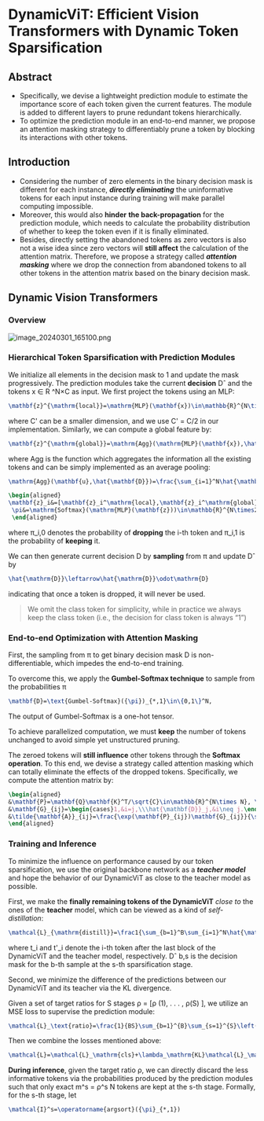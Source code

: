 # DynamicViT: Efficient Vision Transformers with Dynamic Token Sparsification

## Abstract
- Specifically, we devise a lightweight prediction
  module to estimate the importance score of each token given the current features.
  The module is added to different layers to prune redundant tokens hierarchically. 
- To
  optimize the prediction module in an end-to-end manner, we propose an attention
  masking strategy to differentiably prune a token by blocking its interactions with
  other tokens.

## Introduction
- Considering the number of zero elements
in the binary decision mask is different for each instance, **_directly eliminating_** the uninformative
tokens for each input instance during training will make parallel computing impossible. 
- Moreover,
this would also **hinder** **the back-propagation** for the prediction module, which needs to calculate the
probability distribution of whether to keep the token even if it is finally eliminated. 
- Besides, directly
setting the abandoned tokens as zero vectors is also not a wise idea since zero vectors will **still affect**
the calculation of the attention matrix. Therefore, we propose a strategy called **_attention masking_**
where we drop the connection from abandoned tokens to all other tokens in the attention matrix based
on the binary decision mask.

##  Dynamic Vision Transformers

### Overview

![image_20240301_165100.png](image_20240301_165100.png)

### Hierarchical Token Sparsification with Prediction Modules

We initialize all elements in the decision
mask to 1 and update the mask progressively. The prediction modules take the current **decision** Dˆ
and the tokens x ∈ R ^N×C as input. We first project the tokens using an MLP:

```tex
\mathbf{z}^{\mathrm{local}}=\mathrm{MLP}(\mathbf{x})\in\mathbb{R}^{N\times C^{\prime}}
```

where C'
can be a smaller dimension, and we use C' = C/2 in our implementation. Similarly, we
can compute a global feature by:

```tex
\mathbf{z}^{\mathrm{global}}=\mathrm{Agg}(\mathrm{MLP}(\mathbf{x}),\hat{\mathbf{D}})\in\mathbb{R}^{C^{\prime}}
```

where Agg is the function which aggregates the information all the existing tokens and can be simply
implemented as an average pooling:

```tex
\mathrm{Agg}(\mathbf{u},\hat{\mathbf{D}})=\frac{\sum_{i=1}^N\hat{\mathbf{D}}_i\mathbf{u}_i}{\sum_{i=1}^N\hat{\mathbf{D}}_i},\quad\mathbf{u}\in\mathbb{R}^{N\times C^{\prime}}
```

```tex
\begin{aligned}
\mathbf{z}_i&=[\mathbf{z}_i^\mathrm{local},\mathbf{z}_i^\mathrm{global}],\quad1\leq i\leq N,\\
 \pi&=\mathrm{Softmax}(\mathrm{MLP}(\mathbf{z}))\in\mathbb{R}^{N\times2}
 \end{aligned}
```

where π_i,0 denotes the probability of **dropping** the i-th token and π_i,1 is the probability of **keeping** it.

We can then generate current decision D by **sampling** from π and update Dˆ by

```tex
\hat{\mathrm{D}}\leftarrow\hat{\mathrm{D}}\odot\mathrm{D}
```

indicating that once a token is dropped, it will never be used.

>We omit the class token for simplicity, while in practice we always keep the class token (i.e., the decision
for class token is always “1”)
> 

### End-to-end Optimization with Attention Masking

First, the sampling from π to get binary decision mask D is non-differentiable,
which impedes the end-to-end training. 

To overcome this, we apply the **Gumbel-Softmax technique** to sample from the probabilities π

```tex
\mathbf{D}=\text{Gumbel-Softmax}({\pi})_{*,1}\in\{0,1\}^N,
```
The output of Gumbel-Softmax is a one-hot tensor.

To achieve parallelized computation, we must **keep** the
number of tokens unchanged to avoid simple yet unstructured pruning.

The zeroed tokens will **still influence** other tokens through the **Softmax operation**. To this end, we
devise a strategy called attention masking which can totally eliminate the effects of the dropped
tokens. Specifically, we compute the attention matrix by:

```tex
\begin{aligned}
&\mathbf{P}=\mathbf{Q}\mathbf{K}^T/\sqrt{C}\in\mathbb{R}^{N\times N}, \\
&\mathbf{G}_{ij}=\begin{cases}1,&i=j,\\\hat{\mathbf{D}}_j,&i\neq j.\end{cases}&& 1\leq i,j\leq N,  \\
&\tilde{\mathbf{A}}_{ij}=\frac{\exp(\mathbf{P}_{ij})\mathbf{G}_{ij}}{\sum_{k=1}^N\exp(\mathbf{P}_{ik})\mathbf{G}_{ik}},&& 1\leq i,j\leq N. 
\end{aligned}
```

### Training and Inference

To minimize the influence on performance caused by our token sparsification, we use the original
backbone network as a **_teacher model_** and hope the behavior of our DynamicViT as close to the
teacher model as possible. 

First, we make
the **finally remaining tokens of the DynamicViT** _close to_ the ones of the **teacher** model, which can be
viewed as a kind of _self-distillation_:

```tex
\mathcal{L}_{\mathrm{distill}}=\frac1{\sum_{b=1}^B\sum_{i=1}^N\hat{\mathbf{D}}_i^{b,S}}\sum_{b=1}^B\sum_{i=1}^N\hat{\mathbf{D}}_i^{b,S}(\mathbf{t}_i-\mathbf{t}_i^{\prime})^2
```

where t_i and t'_i
denote the i-th token after the last block of the DynamicViT and the teacher model,
respectively. Dˆ b,s is the decision mask for the b-th sample at the s-th sparsification stage.

Second,
we minimize the difference of the predictions between our DynamicViT and its teacher via the KL
divergence.

Given a set of target
ratios for S stages ρ = [ρ
(1), . . . , ρ(S)
], we utilize an MSE loss to supervise the prediction module:

```tex
\mathcal{L}_\text{ratio}=\frac{1}{BS}\sum_{b=1}^{B}\sum_{s=1}^{S}\left(\rho^{(s)}-\frac{1}{N}\sum_{i=1}^{N}\hat{\mathbf{D}}_i^{b,s}\right)^2.
```

Then we combine the losses mentioned above:
```tex
\mathcal{L}=\mathcal{L}_\mathrm{cls}+\lambda_\mathrm{KL}\mathcal{L}_\mathrm{KL}+\lambda_\mathrm{distill}\mathcal{L}_\mathrm{distill}+\lambda_\mathrm{ratio}\mathcal{L}_\mathrm{ratio}
```

**During inference**, given the target ratio ρ, we can directly discard the less informative tokens via the
probabilities produced by the prediction modules such that only exact m^s = ρ^s N tokens are kept
at the s-th stage. Formally, for the s-th stage, let

```tex
\mathcal{I}^s=\operatorname{argsort}({\pi}_{*,1})
```




